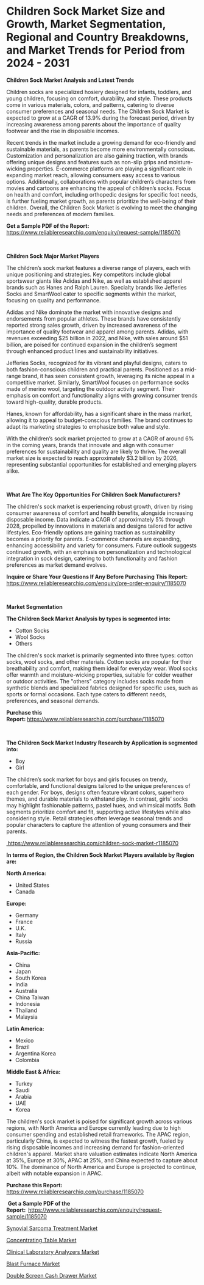 <p><h1>Children Sock Market Size and Growth, Market Segmentation, Regional and Country Breakdowns, and Market Trends for Period from 2024 -  2031</h1></p><p><strong>Children Sock Market Analysis and Latest Trends</strong></p>
<p><p>Children socks are specialized hosiery designed for infants, toddlers, and young children, focusing on comfort, durability, and style. These products come in various materials, colors, and patterns, catering to diverse consumer preferences and seasonal needs. The Children Sock Market is expected to grow at a CAGR of 13.9% during the forecast period, driven by increasing awareness among parents about the importance of quality footwear and the rise in disposable incomes.</p><p>Recent trends in the market include a growing demand for eco-friendly and sustainable materials, as parents become more environmentally conscious. Customization and personalization are also gaining traction, with brands offering unique designs and features such as non-slip grips and moisture-wicking properties. E-commerce platforms are playing a significant role in expanding market reach, allowing consumers easy access to various options. Additionally, collaborations with popular children’s characters from movies and cartoons are enhancing the appeal of children’s socks. Focus on health and comfort, including orthopedic designs for specific foot needs, is further fueling market growth, as parents prioritize the well-being of their children. Overall, the Children Sock Market is evolving to meet the changing needs and preferences of modern families.</p></p>
<p><strong>Get a Sample PDF of the Report:&nbsp;</strong> <a href="https://www.reliableresearchiq.com/enquiry/request-sample/1185070?utm_campaign=1117&utm_medium=2&utm_source=Github&utm_content=ia&utm_term=22102024&utm_id=children-sock">https://www.reliableresearchiq.com/enquiry/request-sample/1185070</a></p>
<p>&nbsp;</p>
<p><strong>Children Sock Major Market Players</strong></p>
<p><p>The children’s sock market features a diverse range of players, each with unique positioning and strategies. Key competitors include global sportswear giants like Adidas and Nike, as well as established apparel brands such as Hanes and Ralph Lauren. Specialty brands like Jefferies Socks and SmartWool cater to specific segments within the market, focusing on quality and performance.</p><p>Adidas and Nike dominate the market with innovative designs and endorsements from popular athletes. These brands have consistently reported strong sales growth, driven by increased awareness of the importance of quality footwear and apparel among parents. Adidas, with revenues exceeding $25 billion in 2022, and Nike, with sales around $51 billion, are poised for continued expansion in the children’s segment through enhanced product lines and sustainability initiatives.</p><p>Jefferies Socks, recognized for its vibrant and playful designs, caters to both fashion-conscious children and practical parents. Positioned as a mid-range brand, it has seen consistent growth, leveraging its niche appeal in a competitive market. Similarly, SmartWool focuses on performance socks made of merino wool, targeting the outdoor activity segment. Their emphasis on comfort and functionality aligns with growing consumer trends toward high-quality, durable products.</p><p>Hanes, known for affordability, has a significant share in the mass market, allowing it to appeal to budget-conscious families. The brand continues to adapt its marketing strategies to emphasize both value and style.</p><p>With the children’s sock market projected to grow at a CAGR of around 6% in the coming years, brands that innovate and align with consumer preferences for sustainability and quality are likely to thrive. The overall market size is expected to reach approximately $3.2 billion by 2026, representing substantial opportunities for established and emerging players alike.</p></p>
<p>&nbsp;</p>
<p><strong>What Are The Key Opportunities For Children Sock Manufacturers?</strong></p>
<p><p>The children's sock market is experiencing robust growth, driven by rising consumer awareness of comfort and health benefits, alongside increasing disposable income. Data indicate a CAGR of approximately 5% through 2028, propelled by innovations in materials and designs tailored for active lifestyles. Eco-friendly options are gaining traction as sustainability becomes a priority for parents. E-commerce channels are expanding, enhancing accessibility and variety for consumers. Future outlook suggests continued growth, with an emphasis on personalization and technological integration in sock design, catering to both functionality and fashion preferences as market demand evolves.</p></p>
<p><strong>Inquire or Share Your Questions If Any Before Purchasing This Report:</strong> <a href="https://www.reliableresearchiq.com/enquiry/pre-order-enquiry/1185070?utm_campaign=1117&utm_medium=2&utm_source=Github&utm_content=ia&utm_term=22102024&utm_id=children-sock">https://www.reliableresearchiq.com/enquiry/pre-order-enquiry/1185070</a></p>
<p>&nbsp;</p>
<p><strong>Market Segmentation</strong></p>
<p><strong>The Children Sock Market Analysis by types is segmented into:</strong></p>
<p><ul><li>Cotton Socks</li><li>Wool Socks</li><li>Others</li></ul></p>
<p><p>The children's sock market is primarily segmented into three types: cotton socks, wool socks, and other materials. Cotton socks are popular for their breathability and comfort, making them ideal for everyday wear. Wool socks offer warmth and moisture-wicking properties, suitable for colder weather or outdoor activities. The "others" category includes socks made from synthetic blends and specialized fabrics designed for specific uses, such as sports or formal occasions. Each type caters to different needs, preferences, and seasonal demands.</p></p>
<p><strong>Purchase this Report:&nbsp;</strong><a href="https://www.reliableresearchiq.com/purchase/1185070?utm_campaign=1117&utm_medium=2&utm_source=Github&utm_content=ia&utm_term=22102024&utm_id=children-sock">https://www.reliableresearchiq.com/purchase/1185070</a></p>
<p>&nbsp;</p>
<p><strong>The Children Sock Market Industry Research by Application is segmented into:</strong></p>
<p><ul><li>Boy</li><li>Girl</li></ul></p>
<p><p>The children’s sock market for boys and girls focuses on trendy, comfortable, and functional designs tailored to the unique preferences of each gender. For boys, designs often feature vibrant colors, superhero themes, and durable materials to withstand play. In contrast, girls’ socks may highlight fashionable patterns, pastel hues, and whimsical motifs. Both segments prioritize comfort and fit, supporting active lifestyles while also considering style. Retail strategies often leverage seasonal trends and popular characters to capture the attention of young consumers and their parents.</p></p>
<p><a href="https://www.reliableresearchiq.com/children-sock-market-r1185070?utm_campaign=1117&utm_medium=2&utm_source=Github&utm_content=ia&utm_term=22102024&utm_id=children-sock">&nbsp;https://www.reliableresearchiq.com/children-sock-market-r1185070</a></p>
<p><strong>In terms of Region, the Children Sock Market Players available by Region are:</strong></p>
<p>
    <p> <strong> North America: </strong>
        <ul>
            <li>United States</li>
            <li>Canada</li>
        </ul>
        </p> 
    <p> <strong> Europe: </strong>
        <ul>
            <li>Germany</li>
            <li>France</li>
            <li>U.K.</li>
            <li>Italy</li>
            <li>Russia</li>
        </ul>
        </p> 
    <p> <strong> Asia-Pacific: </strong>
        <ul>
            <li>China</li>
            <li>Japan</li>
            <li>South Korea</li>
            <li>India</li>
            <li>Australia</li>
            <li>China Taiwan</li>
            <li>Indonesia</li>
            <li>Thailand</li>
            <li>Malaysia</li>
        </ul>
        </p> 
    <p> <strong> Latin America: </strong>
        <ul>
            <li>Mexico</li>
            <li>Brazil</li>
            <li>Argentina Korea</li>
            <li>Colombia</li>
        </ul>
        </p> 
    <p> <strong> Middle East & Africa: </strong>
        <ul>
            <li>Turkey</li>
            <li>Saudi</li>
            <li>Arabia</li>
            <li>UAE</li>
            <li>Korea</li>
        </ul>
    </p>
    </p>
<p><p>The children's sock market is poised for significant growth across various regions, with North America and Europe currently leading due to high consumer spending and established retail frameworks. The APAC region, particularly China, is expected to witness the fastest growth, fueled by rising disposable incomes and increasing demand for fashion-oriented children's apparel. Market share valuation estimates indicate North America at 35%, Europe at 30%, APAC at 25%, and China expected to capture about 10%. The dominance of North America and Europe is projected to continue, albeit with notable expansion in APAC.</p></p>
<p><strong>Purchase this Report: </strong><a href="https://www.reliableresearchiq.com/purchase/1185070?utm_campaign=1117&utm_medium=2&utm_source=Github&utm_content=ia&utm_term=22102024&utm_id=children-sock">https://www.reliableresearchiq.com/purchase/1185070</a></p>
<p>&nbsp;<strong>Get a Sample PDF of the Report:&nbsp;&nbsp;</strong><a href="https://www.reliableresearchiq.com/enquiry/request-sample/1185070?utm_campaign=1117&utm_medium=2&utm_source=Github&utm_content=ia&utm_term=22102024&utm_id=children-sock">https://www.reliableresearchiq.com/enquiry/request-sample/1185070</a></p>
<p><strong></strong></p>
<p><p><a href="https://www.linkedin.com/pulse/synovial-sarcoma-treatment-value-chain-analysis-from-raw-fgpqf?utm_campaign=1117&utm_medium=2&utm_source=Github&utm_content=ia&utm_term=22102024&utm_id=children-sock">Synovial Sarcoma Treatment Market</a></p><p><a href="https://issuu.com/reportprime-2/docs/concentrating-table-market-size-203_d1acf004784d31?utm_campaign=1117&utm_medium=2&utm_source=Github&utm_content=ia&utm_term=22102024&utm_id=children-sock">Concentrating Table Market</a></p><p><a href="https://www.linkedin.com/pulse/investing-clinical-laboratory-analyzers-market-trends-leading-x5she?utm_campaign=1117&utm_medium=2&utm_source=Github&utm_content=ia&utm_term=22102024&utm_id=children-sock">Clinical Laboratory Analyzers Market</a></p><p><a href="https://issuu.com/reportprime-2/docs/blast-furnace-market-size-2030.pptx_cc9eb76f5bdef5?utm_campaign=1117&utm_medium=2&utm_source=Github&utm_content=ia&utm_term=22102024&utm_id=children-sock">Blast Furnace Market</a></p><p><a href="https://github.com/cairotmbrowne3cq/Market-Research-Report-List-1/blob/main/double-screen-cash-drawer-market.md?utm_campaign=1117&utm_medium=2&utm_source=Github&utm_content=ia&utm_term=22102024&utm_id=children-sock">Double Screen Cash Drawer Market</a></p></p>